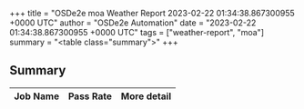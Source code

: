 +++
title = "OSDe2e moa Weather Report 2023-02-22 01:34:38.867300955 +0000 UTC"
author = "OSDe2e Automation"
date = "2023-02-22 01:34:38.867300955 +0000 UTC"
tags = ["weather-report", "moa"]
summary = "<table class=\"summary\"></table>"
+++
## Summary

| Job Name | Pass Rate | More detail |
|----------|-----------|-------------|




